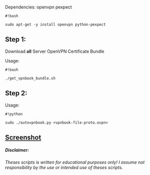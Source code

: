 Dependencies:
openvpn pexpect
```
#!bash

sudo apt-get -y install openvpn python-pexpect
```


## Step 1: ##
Download **all** Server OpenVPN Certificate Bundle

Usage: 
```
#!bash

./get_vpnbook_bundle.sh
```


## Step 2: ##
Usage: 
```
#!python

sudo ./autovpnbook.py <vpnbook-file-proto.ovpn>
```


## [Screenshot](https://drive.google.com/open?id=0B79r4wTVj-CZMlBhTnRwTUxUdDA) ##
##### Disclaimer: ######

###### Theses scripts is written for educational purposes only!  I assume not responsibility by the use or intended use of theses scripts. ######